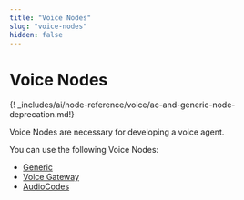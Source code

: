 ```yaml
---
title: "Voice Nodes"
slug: "voice-nodes"
hidden: false
---
```


# Voice Nodes

{! _includes/ai/node-reference/voice/ac-and-generic-node-deprecation.md!}

Voice Nodes are necessary for developing a voice agent.

You can use the following Voice Nodes:

- [Generic](generic/overview.md)
- [Voice Gateway](voice-gateway/overview.md)
- [AudioCodes](audiocodes/overview.md)